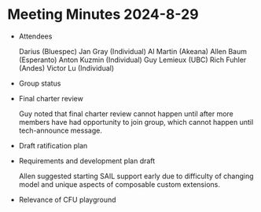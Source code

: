 # Meeting Minutes 2024-8-29

- Attendees

  Darius (Bluespec)
  Jan Gray (Individual)
  Al Martin (Akeana)
  Allen Baum (Esperanto)
  Anton Kuzmin (Individual)
  Guy Lemieux (UBC)
  Rich Fuhler (Andes)
  Victor Lu (Individual)

- Group status
- Final charter review

  Guy noted that final charter review cannot happen until after more
  members have had opportunity to join group, which cannot happen
  until tech-announce message.

- Draft ratification plan
- Requirements and development plan draft

  Allen suggested starting SAIL support early due to difficulty of
  changing model and unique aspects of composable custom extensions.

- Relevance of CFU playground
